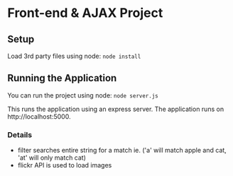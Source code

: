 # Front-end & AJAX Project

## Setup
Load 3rd party files using node: ```node install```

## Running the Application
You can run the project using node: ```node server.js```

This runs the application using an express server. The application runs on http://localhost:5000.

### Details
* filter searches entire string for a match ie. ('a' will match apple and cat, 'at' will only match cat)
* flickr API is used to load images
